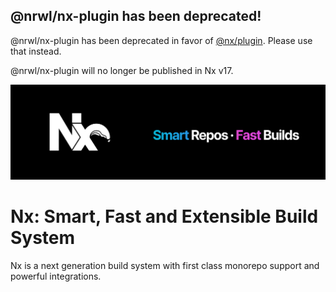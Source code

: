 ## @nrwl/nx-plugin has been deprecated!

@nrwl/nx-plugin has been deprecated in favor of [@nx/plugin](https://www.npmjs.com/package/@nx/plugin). Please use that instead.

@nrwl/nx-plugin will no longer be published in Nx v17.

<p style="text-align: center;"><img src="https://raw.githubusercontent.com/nrwl/nx/master/images/nx.png" width="600" alt="Nx - Smart, Fast and Extensible Build System"></p>

# Nx: Smart, Fast and Extensible Build System

Nx is a next generation build system with first class monorepo support and powerful integrations.
